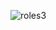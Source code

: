 ![roles3](https://user-images.githubusercontent.com/30389880/178969968-412f9776-2f66-41ef-bf4d-f5d6c781c90b.jpg)
